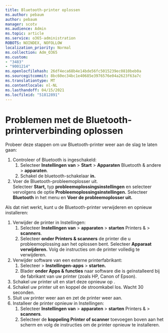 ```yaml
---
title: Bluetooth-printer oplossen
ms.author: pebaum
author: pebaum
manager: scotv
ms.audience: Admin
ms.topic: article
ms.service: o365-administration
ROBOTS: NOINDEX, NOFOLLOW
localization_priority: Normal
ms.collection: Adm_O365
ms.custom:
- "3483"
- "9001214"
ms.openlocfilehash: 26df4eca68b4e14bde56fc5015239ec0810beb0a
ms.sourcegitcommit: 8bc60ec34bc1e40685e3976576e04a2623f63a7c
ms.translationtype: MT
ms.contentlocale: nl-NL
ms.lasthandoff: 04/15/2021
ms.locfileid: "51812891"
---
```

# <a name="fix-bluetooth-printer-connection-issues"></a>Problemen met de Bluetooth-printerverbinding oplossen

Probeer deze stappen om uw Bluetooth-printer weer aan de slag te laten gaan:


1. Controleer of Bluetooth is ingeschakeld:
    1. Selecteer **Instellingen van**  >  **Start**  >  **Apparaten** Bluetooth & andere  >  **apparaten**.
    2. Schakel de bluetooth-schakelaar **in.**
2. Voer de Bluetooth-probleemoplosser uit. <br>
    Selecteer **Start,** typ **probleemoplossingsinstellingen** en selecteer vervolgens de optie **Probleemoplossingsinstellingen.** Selecteer **Bluetooth** in het menu en **Voer de probleemoplosser uit.**

Als dat niet werkt, kunt u de Bluetooth-printer verwijderen en opnieuw installeren:

1. Verwijder de printer in Instellingen:
    1. Selecteer **Instellingen van**  >  **apparaten**  >  **starten** Printers &  >  **scanners**.
    2. Selecteer **onder Printers & scanners** de printer die u probleemoplossing aan het oplossen bent. Selecteer **Apparaat verwijderen.** Volg de instructies om de printer volledig te verwijderen.
2. Verwijder software van een externe printerfabrikant:
    1. Selecteer   >  **Instellingen-apps**  >  **starten.**
    2. Blader **onder Apps & functies** naar software die is geïnstalleerd bij de fabrikant van uw printer (zoals HP, Canon of Epson).
3.  Schakel uw printer uit en start deze opnieuw op .
   1. Schakel uw printer uit en koppel de stroomkabel los. Wacht 30 seconden. 
   2. Sluit uw printer weer aan en zet de printer weer aan.
4. Installeer de printer opnieuw in Instellingen:
    1. Selecteer **Instellingen van**  >  **apparaten**  >  **starten** Printers &  >  **scanners**.
    2. Selecteer de **koppeling Printer of scanner** toevoegen boven aan het scherm en volg de instructies om de printer opnieuw te installeren.
